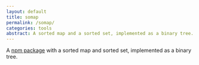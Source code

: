 ```yaml
---
layout: default
title: somap
permalink: /somap/
categories: tools
abstract: A sorted map and a sorted set, implemented as a binary tree.
---
```

A [npm package](https://www.npmjs.com/package/somap) with a sorted map and sorted set, implemented as a binary tree. 


